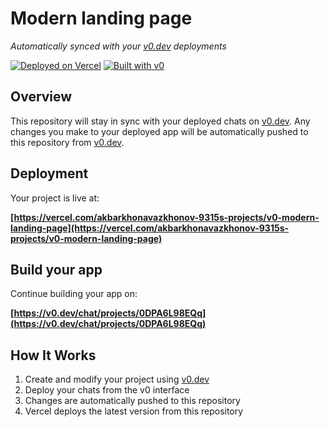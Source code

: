 # Modern landing page

*Automatically synced with your [v0.dev](https://v0.dev) deployments*

[![Deployed on Vercel](https://img.shields.io/badge/Deployed%20on-Vercel-black?style=for-the-badge&logo=vercel)](https://vercel.com/akbarkhonavazkhonov-9315s-projects/v0-modern-landing-page)
[![Built with v0](https://img.shields.io/badge/Built%20with-v0.dev-black?style=for-the-badge)](https://v0.dev/chat/projects/0DPA6L98EQq)

## Overview

This repository will stay in sync with your deployed chats on [v0.dev](https://v0.dev).
Any changes you make to your deployed app will be automatically pushed to this repository from [v0.dev](https://v0.dev).

## Deployment

Your project is live at:

**[https://vercel.com/akbarkhonavazkhonov-9315s-projects/v0-modern-landing-page](https://vercel.com/akbarkhonavazkhonov-9315s-projects/v0-modern-landing-page)**

## Build your app

Continue building your app on:

**[https://v0.dev/chat/projects/0DPA6L98EQq](https://v0.dev/chat/projects/0DPA6L98EQq)**

## How It Works

1. Create and modify your project using [v0.dev](https://v0.dev)
2. Deploy your chats from the v0 interface
3. Changes are automatically pushed to this repository
4. Vercel deploys the latest version from this repository